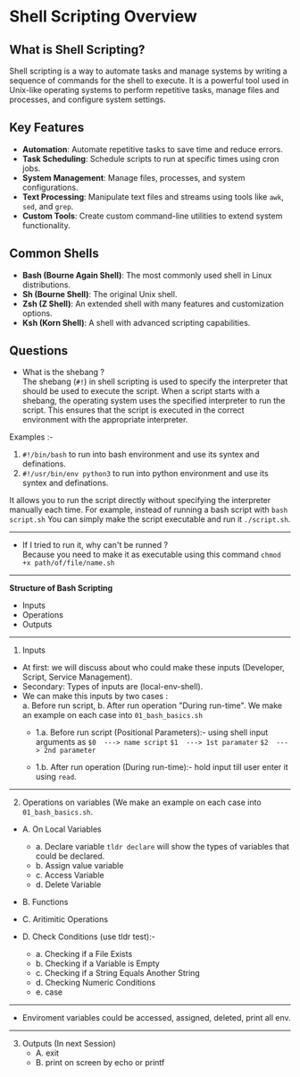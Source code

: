 # Shell Scripting Overview

## What is Shell Scripting?

Shell scripting is a way to automate tasks and manage systems by writing a sequence of commands for the shell to execute. It is a powerful tool used in Unix-like operating systems to perform repetitive tasks, manage files and processes, and configure system settings.

## Key Features

- **Automation**: Automate repetitive tasks to save time and reduce errors.
- **Task Scheduling**: Schedule scripts to run at specific times using cron jobs.
- **System Management**: Manage files, processes, and system configurations.
- **Text Processing**: Manipulate text files and streams using tools like `awk`, `sed`, and `grep`.
- **Custom Tools**: Create custom command-line utilities to extend system functionality.

## Common Shells

- **Bash (Bourne Again Shell)**: The most commonly used shell in Linux distributions.
- **Sh (Bourne Shell)**: The original Unix shell.
- **Zsh (Z Shell)**: An extended shell with many features and customization options.
- **Ksh (Korn Shell)**: A shell with advanced scripting capabilities.

## Questions

+ What is the shebang ?<br />
The shebang (`#!`) in shell scripting is used to specify the interpreter that should be used to execute the script. When a script starts with a shebang, the operating system uses the specified interpreter to run the script. This ensures that the script is executed in the correct environment with the appropriate interpreter.

Examples :-<br />
1. `#!/bin/bash` to run into bash environment and use its syntex and definations.
2. `#!/usr/bin/env python3` to run into python environment and use its syntex and definations.

It allows you to run the script directly without specifying the interpreter manually each time. For example, instead of running a bash script with `bash script.sh` You can simply make the script executable and run it `./script.sh`.

------------------------------------------------------------------------------------------------------------------

+ If I tried to run it, why can't be runned ?<br />
Because you need to make it as executable using this command `chmod +x path/of/file/name.sh`

------------------------------------------------------------------------------------------------------------------
**Structure of Bash Scripting**<br />
+ Inputs
+ Operations
+ Outputs

------------------------------------------------------------------------------------------------------------------

1. Inputs<br />
  + At first: we will discuss about who could make these inputs (Developer, Script, Service Management).<br />
  + Secondary: Types of inputs are (local-env-shell).<br />
  + We can make this inputs by two cases :<br />
    a. Before run script, b. After run operation "During run-time".
    We make an example on each case into `01_bash_basics.sh`
    + 1.a. Before run script (Positional Parameters):-
    using shell input arguments as `$0  ---> name script`
    `$1  ---> 1st paramater`
    `$2  ---> 2nd parameter`
  
    + 1.b. After run operation (During run-time):-
    hold input till user enter it using `read`.

------------------------------------------------------------------------------------------------------------------

2. Operations on variables (We make an example on each case into `01_bash_basics.sh`.<br />
  + A. On Local Variables
     + a. Declare variable `tldr declare` will show the types of variables that could be declared.
     + b. Assign value variable
     + c. Access Variable
     + d. Delete Variable

  + B. Functions
  + C. Aritimitic Operations
  + D. Check Conditions (use tldr test):- 
     + a. Checking if a File Exists
     + b. Checking if a Variable is Empty
     + c. Checking if a String Equals Another String
     + d. Checking Numeric Conditions
     + e. case

------------------------------------------------------------------------------------------------------------------

+ Enviroment variables could be accessed, assigned, deleted, print all env.

------------------------------------------------------------------------------------------------------------------

3. Outputs (In next Session)<br />
   + A. exit
   + B. print on screen by echo or printf




